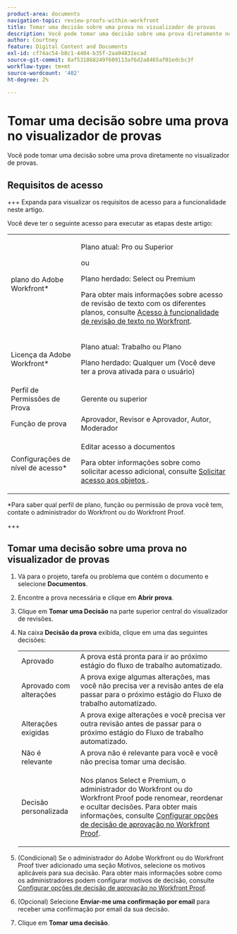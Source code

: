 ```yaml
---
product-area: documents
navigation-topic: review-proofs-within-workfront
title: Tomar uma decisão sobre uma prova no visualizador de provas
description: Você pode tomar uma decisão sobre uma prova diretamente no visualizador de provas.
author: Courtney
feature: Digital Content and Documents
exl-id: cf74ac54-b8c1-4404-b35f-2aa94831ecad
source-git-commit: 8af531868249f609113af6d2a8465af01edcbc3f
workflow-type: tm+mt
source-wordcount: '402'
ht-degree: 2%

---
```


# Tomar uma decisão sobre uma prova no visualizador de provas

Você pode tomar uma decisão sobre uma prova diretamente no visualizador de provas.

## Requisitos de acesso

+++ Expanda para visualizar os requisitos de acesso para a funcionalidade neste artigo.

Você deve ter o seguinte acesso para executar as etapas deste artigo:

<table style="table-layout:auto"> 
 <col> 
 <col> 
 <tbody> 
  <tr> 
   <td role="rowheader">plano do Adobe Workfront*</td> 
   <td> <p>Plano atual: Pro ou Superior</p> <p>ou</p> <p>Plano herdado: Select ou Premium</p> <p>Para obter mais informações sobre acesso de revisão de texto com os diferentes planos, consulte <a href="/help/quicksilver/administration-and-setup/manage-workfront/configure-proofing/access-to-proofing-functionality.md" class="MCXref xref">Acesso à funcionalidade de revisão de texto no Workfront</a>.</p> </td> 
  </tr> 
  <tr> 
   <td role="rowheader">Licença da Adobe Workfront*</td> 
   <td> <p>Plano atual: Trabalho ou Plano</p> <p>Plano herdado: Qualquer um (Você deve ter a prova ativada para o usuário)</p> </td> 
  </tr> 
  <tr> 
   <td role="rowheader">Perfil de Permissões de Prova </td> 
   <td>Gerente ou superior</td> 
  </tr> 
  <tr> 
   <td role="rowheader">Função de prova</td> 
   <td>Aprovador, Revisor e Aprovador, Autor, Moderador</td> 
  </tr> 
  <tr> 
   <td role="rowheader">Configurações de nível de acesso*</td> 
   <td> <p>Editar acesso a documentos</p> <p>Para obter informações sobre como solicitar acesso adicional, consulte <a href="../../../../workfront-basics/grant-and-request-access-to-objects/request-access.md" class="MCXref xref">Solicitar acesso aos objetos </a>.</p> </td> 
  </tr> 
 </tbody> 
</table>

&#42;Para saber qual perfil de plano, função ou permissão de prova você tem, contate o administrador do Workfront ou do Workfront Proof.

+++

## Tomar uma decisão sobre uma prova no visualizador de provas

1. Vá para o projeto, tarefa ou problema que contém o documento e selecione **Documentos**.
1. Encontre a prova necessária e clique em **Abrir prova**.

1. Clique em **Tomar uma Decisão** na parte superior central do visualizador de revisões.

1. Na caixa **Decisão da prova** exibida, clique em uma das seguintes decisões:

   <table style="table-layout:auto"> 
    <col> 
    <col> 
    <tbody> 
     <tr> 
      <td role="rowheader">Aprovado</td> 
      <td>A prova está pronta para ir ao próximo estágio do fluxo de trabalho automatizado.</td> 
     </tr> 
     <tr> 
      <td role="rowheader">Aprovado com alterações</td> 
      <td>A prova exige algumas alterações, mas você não precisa ver a revisão antes de ela passar para o próximo estágio do Fluxo de trabalho automatizado.</td> 
     </tr> 
     <tr> 
      <td role="rowheader">Alterações exigidas</td> 
      <td>A prova exige alterações e você precisa ver outra revisão antes de passar para o próximo estágio do Fluxo de trabalho automatizado.</td> 
     </tr> 
     <tr> 
      <td role="rowheader">Não é relevante</td> 
      <td>A prova não é relevante para você e você não precisa tomar uma decisão.</td> 
     </tr> 
     <tr> 
      <td role="rowheader">Decisão personalizada</td> 
      <td> <p>Nos planos Select e Premium, o administrador do Workfront ou do Workfront Proof pode renomear, reordenar e ocultar decisões. Para obter mais informações, consulte <a href="../../../../workfront-proof/wp-acct-admin/account-settings/configure-approval-decision-in-wp.md" class="MCXref xref">Configurar opções de decisão de aprovação no Workfront Proof</a>.</p> </td> 
     </tr> 
    </tbody> 
   </table>

1. (Condicional) Se o administrador do Adobe Workfront ou do Workfront Proof tiver adicionado uma seção Motivos, selecione os motivos aplicáveis para sua decisão. Para obter mais informações sobre como os administradores podem configurar motivos de decisão, consulte  [Configurar opções de decisão de aprovação no Workfront Proof](../../../../workfront-proof/wp-acct-admin/account-settings/configure-approval-decision-in-wp.md).
1. (Opcional) Selecione **Enviar-me uma confirmação por email** para receber uma confirmação por email da sua decisão.
1. Clique em **Tomar uma decisão**.

<!--
<h2 data-mc-conditions="QuicksilverOrClassic.Draft mode">Make a decision when the proof is configured with an approval process</h2>
-->

<!--
<p data-mc-conditions="QuicksilverOrClassic.Draft mode">You can make decisions on a proof when it is configured with an approval process (within Workfront) and&nbsp;a user has sent you a document approval request, as described in <a href="../../../../review-and-approve-work/manage-approvals/request-document-approvals.md" class="MCXref xref">Request document approvals</a>.</p>
-->

<!--
  <li data-mc-conditions="QuicksilverOrClassic.Draft mode"><a href="#make-a-workfront-approval-decision-in-a-proof" class="MCXref xref">Make a Workfront approval decision in a proof</a> </li>
  -->

<!--
  <li data-mc-conditions="QuicksilverOrClassic.Draft mode"><a href="#change-your-workfront-approval-decision-in-a-proof" class="MCXref xref">Change your Workfront approval decision in a proof</a> </li>
  -->

<!--
<h3 data-mc-conditions="QuicksilverOrClassic.Draft mode" id="make-a-workfront-approval-decision-in-a-proof">Make a Workfront approval decision in a proof</h3>
-->

<!--
   <p data-mc-conditions="QuicksilverOrClassic.Draft mode">Open the proof of the document that you want to make a decision on.</p>
   -->

<!--
   <li value="2" data-mc-conditions="QuicksilverOrClassic.Draft mode">In the proofing viewer, select whether you want to <strong>Approve</strong>, require <strong>Changes</strong>, or <strong>Reject</strong> the approval request.</li>
   -->

<!--
<h3 data-mc-conditions="QuicksilverOrClassic.Draft mode" id="change-your-workfront-approval-decision-in-a-proof">Change your Workfront approval decision in a proof</h3>
-->

<!--
<ol data-mc-conditions="QuicksilverOrClassic.Draft mode">
<li value="1">Open the proof of the document where you want to change your Workfront approval decision.</li>
<li value="2"> <p>At the top-center of the proofing viewer, click the decision you made previously.</p> </li>
<li value="3">In the <strong>Proof decision</strong> box that appears, select whether you want to <strong>Approve</strong>, require <strong>Changes</strong>, or <strong>Reject</strong> the approval request.</li>
</ol>
-->
